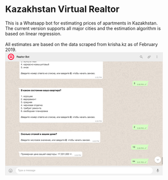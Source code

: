 # Kazakhstan Virtual Realtor
This is a Whatsapp bot for estimating prices of apartments in Kazakhstan.\
The current version supports all major cities and the estimation algorithm is based on linear regression.\
\
All estimates are based on the data scraped from krisha.kz as of February 2019.\
![Virtual Realtor](realtorbot_screenshot.png)